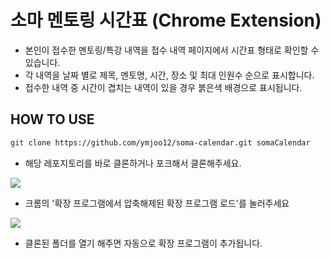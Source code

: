 # 소마 멘토링 시간표 (Chrome Extension)

- 본인이 접수한 멘토링/특강 내역을 접수 내역 페이지에서 시간표 형태로 확인할 수 있습니다.
- 각 내역을 날짜 별로 제목, 멘토명, 시간, 장소 및 최대 인원수 순으로 표시합니다.
- 접수한 내역 중 시간이 겹치는 내역이 있을 경우 붉은색 배경으로 표시됩니다.

## HOW TO USE

```bash
git clone https://github.com/ymjoo12/soma-calendar.git somaCalendar
```

- 해당 레포지토리를 바로 클론하거나 포크해서 클론해주세요.

![](https://i.imgur.com/yLEuLMn.png)

- 크롬의 '확장 프로그램에서 압축해제된 확장 프로그램 로드'를 눌러주세요

![](https://i.imgur.com/g4YfG0i.png)

- 클론된 폴더를 열기 해주면 자동으로 확장 프로그램이 추가됩니다.
